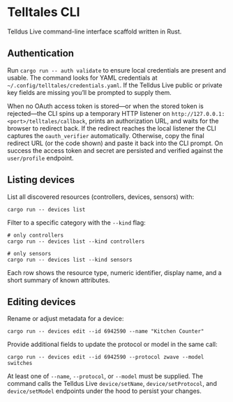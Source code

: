 # Telltales CLI

Telldus Live command-line interface scaffold written in Rust.

## Authentication

Run `cargo run -- auth validate` to ensure local credentials are present and usable. The command looks for YAML credentials at `~/.config/telltales/credentials.yaml`. If the Telldus Live public or private key fields are missing you’ll be prompted to supply them.

When no OAuth access token is stored—or when the stored token is rejected—the CLI spins up a temporary HTTP listener on `http://127.0.0.1:<port>/telltales/callback`, prints an authorization URL, and waits for the browser to redirect back. If the redirect reaches the local listener the CLI captures the `oauth_verifier` automatically. Otherwise, copy the final redirect URL (or the code shown) and paste it back into the CLI prompt. On success the access token and secret are persisted and verified against the `user/profile` endpoint.

## Listing devices

List all discovered resources (controllers, devices, sensors) with:

```
cargo run -- devices list
```

Filter to a specific category with the `--kind` flag:

```
# only controllers
cargo run -- devices list --kind controllers

# only sensors
cargo run -- devices list --kind sensors
```

Each row shows the resource type, numeric identifier, display name, and a short summary of known attributes.

## Editing devices

Rename or adjust metadata for a device:

```
cargo run -- devices edit --id 6942590 --name "Kitchen Counter"
```

Provide additional fields to update the protocol or model in the same call:

```
cargo run -- devices edit --id 6942590 --protocol zwave --model switches
```

At least one of `--name`, `--protocol`, or `--model` must be supplied. The command calls the Telldus Live `device/setName`, `device/setProtocol`, and `device/setModel` endpoints under the hood to persist your changes.
